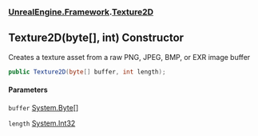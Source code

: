 ### [UnrealEngine.Framework](./UnrealEngine-Framework.md 'UnrealEngine.Framework').[Texture2D](./Texture2D.md 'UnrealEngine.Framework.Texture2D')
## Texture2D(byte[], int) Constructor
Creates a texture asset from a raw PNG, JPEG, BMP, or EXR image buffer  
```csharp
public Texture2D(byte[] buffer, int length);
```
#### Parameters
<a name='UnrealEngine-Framework-Texture2D-Texture2D(byte--_int)-buffer'></a>
`buffer` [System.Byte](https://docs.microsoft.com/en-us/dotnet/api/System.Byte 'System.Byte')[[]](https://docs.microsoft.com/en-us/dotnet/api/System.Array 'System.Array')  
  
<a name='UnrealEngine-Framework-Texture2D-Texture2D(byte--_int)-length'></a>
`length` [System.Int32](https://docs.microsoft.com/en-us/dotnet/api/System.Int32 'System.Int32')  
  
